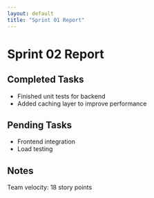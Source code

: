 ```yaml
---
layout: default
title: "Sprint 01 Report"
---
```


# Sprint 02 Report

## Completed Tasks
- Finished unit tests for backend
- Added caching layer to improve performance

## Pending Tasks
- Frontend integration
- Load testing

## Notes
Team velocity: 18 story points
